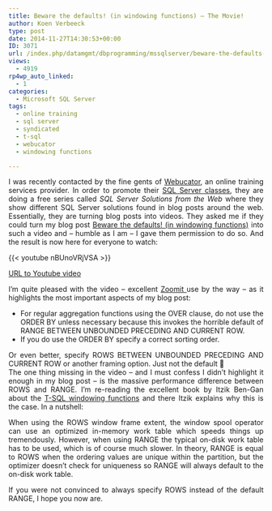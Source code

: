 ```yaml
---
title: Beware the defaults! (in windowing functions) – The Movie!
author: Koen Verbeeck
type: post
date: 2014-11-27T14:30:53+00:00
ID: 3071
url: /index.php/datamgmt/dbprogramming/mssqlserver/beware-the-defaults-in-windowing-functions-the-movie/
views:
  - 4919
rp4wp_auto_linked:
  - 1
categories:
  - Microsoft SQL Server
tags:
  - online training
  - sql server
  - syndicated
  - t-sql
  - webucator
  - windowing functions

---
```

<p style="text-align: justify;">
  I was recently contacted by the fine gents of <a href="https://www.webucator.com/">Webucator</a>, an online training services provider. In order to promote their <a href="https://www.webucator.com/database/mssql.cfm">SQL Server classes</a>, they are doing a free series called <em>SQL Server Solutions from the Web</em> where they show different SQL Server solutions found in blog posts around the web. Essentially, they are turning blog posts into videos. They asked me if they could turn my blog post <a href="/index.php/datamgmt/dbprogramming/mssqlserver/beware-the-defaults-in-windowing-functions/">Beware the defaults! (in windowing functions)</a> into such a video and &#8211; humble as I am &#8211; I gave them permission to do so. And the result is now here for everyone to watch:
</p>

{{< youtube nBUnoVRjVSA >}}

<p style="text-align: justify;">
  <a href="https://www.youtube.com/watch?v=nBUnoVRjVSA">URL to Youtube video</a>
</p>

<p style="text-align: justify;">
  I&#8217;m quite pleased with the video &#8211; excellent <a href="http://technet.microsoft.com/en-us/sysinternals/bb897434.aspx">Zoomit </a>use by the way &#8211; as it highlights the most important aspects of my blog post:
</p>

<ul style="text-align: justify;">
  <li>
    For regular aggregation functions using the OVER clause, do not use the ORDER BY unless necessary because this invokes the horrible default of RANGE BETWEEN UNBOUNDED PRECEDING AND CURRENT ROW.
  </li>
  <li>
    If you do use the ORDER BY specify a correct sorting order.
  </li>
</ul>

<p style="text-align: justify;">
  Or even better, specify ROWS BETWEEN UNBOUNDED PRECEDING AND CURRENT ROW or another framing option. Just not the default 🙂<br /> The one thing missing in the video &#8211; and I must confess I didn&#8217;t highlight it enough in my blog post &#8211; is the massive performance difference between ROWS and RANGE. I&#8217;m re-reading the excellent book by Itzik Ben-Gan about the <a href="http://www.amazon.com/Microsoft-High-Performance-Functions-Developer-Reference/dp/0735658366/ref=sr_1_1?ie=UTF8&qid=1417091814&sr=8-1&keywords=windowing+functions">T-SQL windowing functions</a> and there Itzik explains why this is the case. In a nutshell:
</p>

<p style="text-align: justify;">
  When using the ROWS window frame extent, the window spool operator can use an optimized in-memory work table which speeds things up tremendously. However, when using RANGE the typical on-disk work table has to be used, which is of course much slower. In theory, RANGE is equal to ROWS when the ordering values are unique within the partition, but the optimizer doesn&#8217;t check for uniqueness so RANGE will always default to the on-disk work table.
</p>

<p style="text-align: justify;">
  If you were not convinced to always specify ROWS instead of the default RANGE, I hope you now are.
</p>